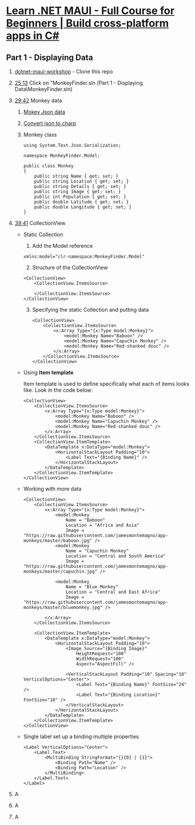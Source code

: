 # [Learn .NET MAUI - Full Course for Beginners | Build cross-platform apps in C#](https://youtu.be/DuNLR_NJv8U?si=5bi_V4ljtMNs5Wub)

## Part 1 - Displaying Data

1. [dotnet-maui-workshop](https://github.com/dotnet-presentations/dotnet-maui-workshop) - Clone this repo
      
2. [25:13](https://youtu.be/DuNLR_NJv8U?t=1513) Click on "MonkeyFinder.sln (Part 1 - Displaying Data\MonkeyFinder.sln)
   
3. [29:42](https://youtu.be/DuNLR_NJv8U?t=1608) Monkey data
   
   1. [Mokey Json data](https://raw.githubusercontent.com/jamesmontemagno/app-monkeys/master/MonkeysApp/monkeydata.json)
   
   2. [Convert json to charp](https://json2csharp.com/)
   
   3. Monkey class

        ```
        using System.Text.Json.Serialization;

        namespace MonkeyFinder.Model;

        public class Monkey
        {
            public string Name { get; set; }
            public string Location { get; set; }
            public string Details { get; set; }
            public string Image { get; set; }
            public int Population { get; set; }
            public double Latitude { get; set; }
            public double Longitude { get; set; }
        }
        ```

4. [39:41](https://youtu.be/DuNLR_NJv8U?t=2381) CollectionView
  
   * Static Collection

     1. Add the Model reference

       ```
       xmlns:model="clr-namespace:MonkeyFinder.Model"
       ```

     2. Structure of the CollectionView

       ```
       <CollectionView>
           <CollectionView.ItemsSource>

           </CollectionView.ItemsSource>
       </CollectionView>
       ```
     3. Specifying the static Collection and putting data

        ```
        <CollectionView>
            <CollectionView.ItemsSource>
                <x:Array Type="{x:Type model:Monkey}">
                    <model:Monkey Name="Baboon" />
                    <model:Monkey Name="Capuchin Monkey" />
                    <model:Monkey Name="Red-shanked douc" />
                </x:Array>            
            </CollectionView.ItemsSource>
        </CollectionView>
        ```

   * Using **Item template** 

       Item template is used to define specifically what each of items looks like. Look in the code below:

       ```
       <CollectionView>
           <CollectionView.ItemsSource>
               <x:Array Type="{x:Type model:Monkey}">
                   <model:Monkey Name="Baboon" />
                   <model:Monkey Name="Capuchin Monkey" />
                   <model:Monkey Name="Red-shanked douc" />
               </x:Array>            
           </CollectionView.ItemsSource>
           <CollectionView.ItemTemplate>
               <DataTemplate x:DataType="model:Monkey">
                   <HorizontalStackLayout Padding="10">
                       <Label Text="{Binding Name}" />
                   </HorizontalStackLayout>
               </DataTemplate>
           </CollectionView.ItemTemplate>
       </CollectionView>
       ```

   * Working with more data

        ```
        <CollectionView>
            <CollectionView.ItemsSource>
                <x:Array Type="{x:Type model:Monkey}">
                    <model:Monkey
                        Name = "Baboon"
                        Location = "Africa and Asia"
                        Image = "https://raw.githubusercontent.com/jamesmontemagno/app-monkeys/master/baboon.jpg" />
                    <model:Monkey
                        Name = "Capuchin Monkey"
                        Location = "Central and South America"
                        Image = "https://raw.githubusercontent.com/jamesmontemagno/app-monkeys/master/capuchin.jpg" />

                    <model:Monkey
                        Name = "Blue Monkey"
                        Location = "Central and East Africa"
                        Image = "https://raw.githubusercontent.com/jamesmontemagno/app-monkeys/master/bluemonkey.jpg" />

                </x:Array>
            </CollectionView.ItemsSource>

            <CollectionView.ItemTemplate>
                <DataTemplate x:DataType="model:Monkey">
                    <HorizontalStackLayout Padding="10">
                        <Image Source="{Binding Image}"
                            HeightRequest="100"
                            WidthRequest="100"
                            Aspect="AspectFill" />
                        
                        <VerticalStackLayout Padding="10" Spacing="10" VerticalOptions="Center">
                            <Label Text="{Binding Name}" FontSize="24" />
                            <Label Text="{Binding Location}" FontSize="10" />
                        </VerticalStackLayout>
                    </HorizontalStackLayout>
                </DataTemplate>
            </CollectionView.ItemTemplate>
        </CollectionView>            
        ```

    * Single label set up a binding multiple properties

        ```
        <Label VerticalOptions="Center">
            <Label.Text>
                <MultiBinding StringFormat="{}{0} | {1}">
                    <Binding Path="Name" />
                    <Binding Path="Location" />
                </MultiBinding>
            </Label.Text>
        </Label>
        ```

5. A
6. A
7. A